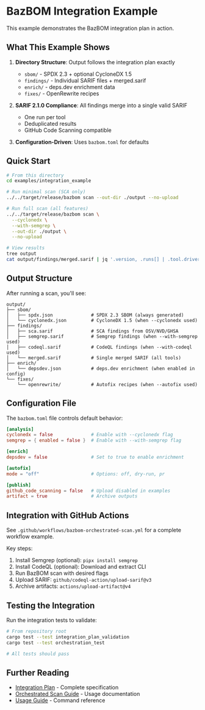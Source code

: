 # BazBOM Integration Example

This example demonstrates the BazBOM integration plan in action.

## What This Example Shows

1. **Directory Structure**: Output follows the integration plan exactly
   - `sbom/` - SPDX 2.3 + optional CycloneDX 1.5
   - `findings/` - Individual SARIF files + merged.sarif
   - `enrich/` - deps.dev enrichment data
   - `fixes/` - OpenRewrite recipes

2. **SARIF 2.1.0 Compliance**: All findings merge into a single valid SARIF
   - One run per tool
   - Deduplicated results
   - GitHub Code Scanning compatible

3. **Configuration-Driven**: Uses `bazbom.toml` for defaults

## Quick Start

```bash
# From this directory
cd examples/integration_example

# Run minimal scan (SCA only)
../../target/release/bazbom scan --out-dir ./output --no-upload

# Run full scan (all features)
../../target/release/bazbom scan \
  --cyclonedx \
  --with-semgrep \
  --out-dir ./output \
  --no-upload

# View results
tree output
cat output/findings/merged.sarif | jq '.version, .runs[] | .tool.driver.name'
```

## Output Structure

After running a scan, you'll see:

```
output/
├── sbom/
│   ├── spdx.json              # SPDX 2.3 SBOM (always generated)
│   └── cyclonedx.json         # CycloneDX 1.5 (when --cyclonedx used)
├── findings/
│   ├── sca.sarif              # SCA findings from OSV/NVD/GHSA
│   ├── semgrep.sarif          # Semgrep findings (when --with-semgrep used)
│   ├── codeql.sarif           # CodeQL findings (when --with-codeql used)
│   └── merged.sarif           # Single merged SARIF (all tools)
├── enrich/
│   └── depsdev.json           # deps.dev enrichment (when enabled in config)
└── fixes/
    └── openrewrite/           # Autofix recipes (when --autofix used)
```

## Configuration File

The `bazbom.toml` file controls default behavior:

```toml
[analysis]
cyclonedx = false              # Enable with --cyclonedx flag
semgrep = { enabled = false }  # Enable with --with-semgrep flag

[enrich]
depsdev = false                # Set to true to enable enrichment

[autofix]
mode = "off"                   # Options: off, dry-run, pr

[publish]
github_code_scanning = false   # Upload disabled in examples
artifact = true                # Archive outputs
```

## Integration with GitHub Actions

See `.github/workflows/bazbom-orchestrated-scan.yml` for a complete workflow example.

Key steps:
1. Install Semgrep (optional): `pipx install semgrep`
2. Install CodeQL (optional): Download and extract CLI
3. Run BazBOM scan with desired flags
4. Upload SARIF: `github/codeql-action/upload-sarif@v3`
5. Archive artifacts: `actions/upload-artifact@v4`

## Testing the Integration

Run the integration tests to validate:

```bash
# From repository root
cargo test --test integration_plan_validation
cargo test --test orchestration_test

# All tests should pass
```

## Further Reading

- [Integration Plan](../../docs/copilot/BAZBOM_INTEGRATION_PLAN.md) - Complete specification
- [Orchestrated Scan Guide](../../docs/ORCHESTRATED_SCAN.md) - Usage documentation
- [Usage Guide](../../docs/USAGE.md) - Command reference
